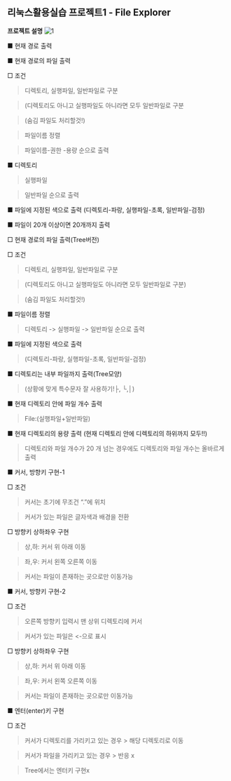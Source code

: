 ## 리눅스활용실습 프로젝트1 - File Explorer

**프로젝트 설명**
![1](https://user-images.githubusercontent.com/62434898/101886237-8c721f80-3bde-11eb-9afc-c21fae8470e6.jpg)

■ 현재 경로 출력

■ 현재 경로의 파일 출력

□ 조건
>디렉토리, 실행파일, 일반파일로 구분 

>(디렉토리도 아니고 실행파일도 아니라면 모두 일반파일로 구분

>(숨김 파일도 처리할것!)

> 파일이름 정렬

>파일이름-권한 -용량 순으로 출력


■ 디렉토리
>실행파일

>일반파일 순으로 출력

■ 파일에 지정된 색으로 출력 (디렉토리-파랑, 실행파일-초록, 일반파일-검정)


■ 파일이 20개 이상이면 20개까지 출력

□ 현재 경로의 파일 출력(Tree버전)

□ 조건
> 디렉토리, 실행파일, 일반파일로 구분 

>(디렉토리도 아니고 실행파일도 아니라면 모두 일반파일로 구분)

> (숨김 파일도 처리할것!)

■ 파일이름 정렬
> 디렉토리 -> 실행파일 -> 일반파일 순으로 출력


■ 파일에 지정된 색으로 출력 
>(디렉토리-파랑, 실행파일-초록, 일반파일-검정)


■ 디렉토리는 내부 파일까지 출력(Tree모양)
>(상황에 맞게 특수문자 잘 사용하기!├, └,│)


■ 현재 디렉토리 안에 파일 개수 출력
>File:(실행파일+일반파일)


■ 현재 디렉토리의 용량 출력 (현재 디렉토리 안에 디렉토리의 하위까지 모두!!)
>디렉토리와 파일 개수가 20 개 넘는 경우에도 디렉토리와 파일 개수는 올바르게 출력


■ 커서, 방향키 구현-1

□ 조건
> 커서는 초기에 무조건 “.”에 위치

> 커서가 있는 파일은 글자색과 배경을 전환

□ 방향키 상하좌우 구현

> 상,하: 커서 위 아래 이동

> 좌,우: 커서 왼쪽 오른쪽 이동

> 커서는 파일이 존재하는 곳으로만 이동가능


■ 커서, 방향키 구현-2

□ 조건
> 오른쪽 방향키 입력시 맨 상위 디렉토리에 커서

> 커서가 있는 파일은 <-으로 표시

□ 방향키 상하좌우 구현

> 상,하: 커서 위 아래 이동

> 좌,우: 커서 왼쪽 오른쪽 이동

> 커서는 파일이 존재하는 곳으로만 이동가능



■ 엔터(enter)키 구현

□ 조건

> 커서가 디렉토리를 가리키고 있는 경우 > 해당 디렉토리로 이동

> 커서가 파일을 가리키고 있는 경우 > 반응 x

> Tree에서는 엔터키 구현x
